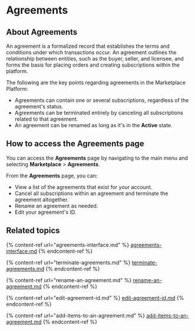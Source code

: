 # Agreements

## About Agreements

An agreement is a formalized record that establishes the terms and conditions under which transactions occur. An agreement outlines the relationship between entities, such as the buyer, seller, and licensee, and forms the basis for placing orders and creating subscriptions within the platform.

The following are the key points regarding agreements in the Marketplace Platform:

* Agreements can contain one or several subscriptions, regardless of the agreement's status.
* Agreements can be terminated entirely by canceling all subscriptions related to that agreement.
* An agreement can be renamed as long as it's in the **Active** state.&#x20;

## How to access the Agreements page

You can access the **Agreements** page by navigating to the main menu and selecting **Marketplace** > **Agreements**.&#x20;

From the **Agreements** page, you can:

* View a list of the agreements that exist for your account. &#x20;
* Cancel all subscriptions within an agreement and terminate the agreement altogether.
* Rename an agreement as needed.
* Edit your agreement's ID.

## Related topics

{% content-ref url="agreements-interface.md" %}
[agreements-interface.md](agreements-interface.md)
{% endcontent-ref %}

{% content-ref url="terminate-agreements.md" %}
[terminate-agreements.md](terminate-agreements.md)
{% endcontent-ref %}

{% content-ref url="rename-an-agreement.md" %}
[rename-an-agreement.md](rename-an-agreement.md)
{% endcontent-ref %}

{% content-ref url="edit-agreement-id.md" %}
[edit-agreement-id.md](edit-agreement-id.md)
{% endcontent-ref %}

{% content-ref url="add-items-to-an-agreement.md" %}
[add-items-to-an-agreement.md](add-items-to-an-agreement.md)
{% endcontent-ref %}
